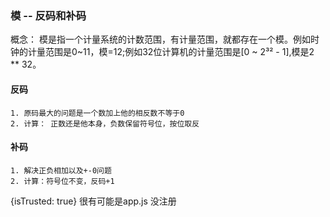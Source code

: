 ### 模 -- 反码和补码
概念： 模是指一个计量系统的计数范围，有计量范围，就都存在一个模。例如时钟的计量范围是0~11，模=12;例如32位计算机的计量范围是[0 ~ 2³² - 1],模是2 ** 32。
#### 反码
    1. 原码最大的问题是一个数加上他的相反数不等于0
    2. 计算： 正数还是他本身，负数保留符号位，按位取反

#### 补码
    1. 解决正负相加以及+-0问题
    2. 计算：符号位不变，反码+1

{isTrusted: true} 很有可能是app.js 没注册